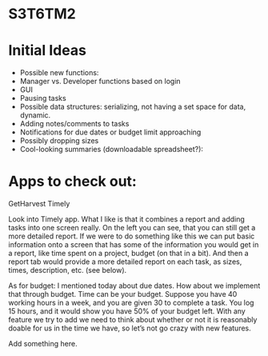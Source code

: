 # S3T6TM2
# Initial Ideas

 * Possible new functions:
 * Manager vs. Developer functions based on login
 * GUI
 * Pausing tasks
 * Possible data structures: serializing, not having a set space for data, dynamic. 
 * Adding notes/comments to tasks
 * Notifications for due dates or budget limit approaching
 * Possibly dropping sizes
 * Cool-looking summaries (downloadable spreadsheet?):


# Apps to check out:
GetHarvest
Timely


Look into Timely app. What I like is that it combines a report and adding tasks into one screen really. On the left you can see, that you can still get a more detailed report. If we were to do something like this we can put basic information onto a screen that has some of the information you would get in a report, like time spent on a project, budget (on that in a bit). And then a report tab would provide a more detailed report on each task, as sizes, times, description, etc. (see below).


As for budget: I mentioned today about due dates. How about we implement that through budget. Time can be your budget. Suppose you have 40 working hours in a week, and you are given 30 to complete a task. You log 15 hours, and it would show you have 50% of your budget left. 
With any feature we try to add we need to think about whether or not it is reasonably doable for us in the time we have, so let’s not go crazy with new features.

Add something here.


